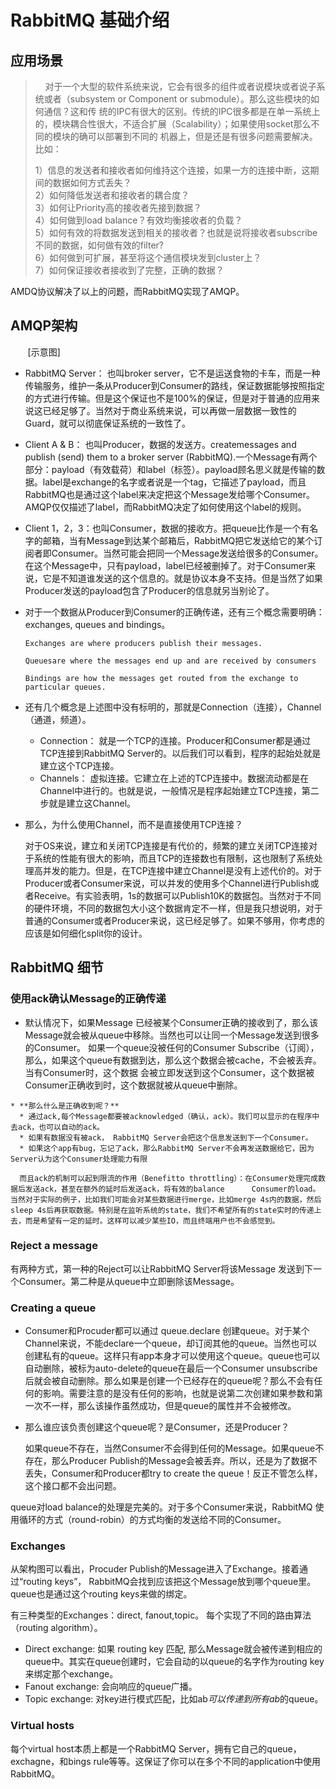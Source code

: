 # RabbitMQ 基础介绍

   
 ## 应用场景
 
>     对于一个大型的软件系统来说，它会有很多的组件或者说模块或者说子系统或者（subsystem or Component or submodule）。那么这些模块的如何通信？这和传
> 统的IPC有很大的区别。传统的IPC很多都是在单一系统上的，模块耦合性很大，不适合扩展（Scalability）；如果使用socket那么不同的模块的确可以部署到不同的
> 机器上，但是还是有很多问题需要解决。比如：
>
>1）信息的发送者和接收者如何维持这个连接，如果一方的连接中断，这期间的数据如何方式丢失？<br/>
>2）如何降低发送者和接收者的耦合度？<br/>
>3）如何让Priority高的接收者先接到数据？<br/>
>4）如何做到load balance？有效均衡接收者的负载？<br/>
>5）如何有效的将数据发送到相关的接收者？也就是说将接收者subscribe 不同的数据，如何做有效的filter?<br/>
>6）如何做到可扩展，甚至将这个通信模块发到cluster上？<br/>
>7）如何保证接收者接收到了完整，正确的数据？<br/>

  AMDQ协议解决了以上的问题，而RabbitMQ实现了AMQP。
  
## AMQP架构

        
        [示意图]
  
  
  *  RabbitMQ Server： 也叫broker server，它不是运送食物的卡车，而是一种传输服务，维护一条从Producer到Consumer的路线，保证数据能够按照指定的方式进行传输。但是这个保证也不是100%的保证，但是对于普通的应用来说这已经足够了。当然对于商业系统来说，可以再做一层数据一致性的Guard，就可以彻底保证系统的一致性了。
  * Client A & B： 也叫Producer，数据的发送方。createmessages and publish (send) them to a broker server (RabbitMQ).一个Message有两个部分：payload（有效载荷）和label（标签）。payload顾名思义就是传输的数据。label是exchange的名字或者说是一个tag，它描述了payload，而且RabbitMQ也是通过这个label来决定把这个Message发给哪个Consumer。AMQP仅仅描述了label，而RabbitMQ决定了如何使用这个label的规则。

  * Client 1，2，3：也叫Consumer，数据的接收方。把queue比作是一个有名字的邮箱，当有Message到达某个邮箱后，RabbitMQ把它发送给它的某个订阅者即Consumer。当然可能会把同一个Message发送给很多的Consumer。在这个Message中，只有payload，label已经被删掉了。对于Consumer来说，它是不知道谁发送的这个信息的。就是协议本身不支持。但是当然了如果Producer发送的payload包含了Producer的信息就另当别论了。

  * 对于一个数据从Producer到Consumer的正确传递，还有三个概念需要明确：exchanges, queues and bindings。
        
        Exchanges are where producers publish their messages.

        Queuesare where the messages end up and are received by consumers

        Bindings are how the messages get routed from the exchange to particular queues.

   * 还有几个概念是上述图中没有标明的，那就是Connection（连接），Channel（通道，频道）。
      * Connection： 就是一个TCP的连接。Producer和Consumer都是通过TCP连接到RabbitMQ Server的。以后我们可以看到，程序的起始处就是建立这个TCP连接。
      * Channels： 虚拟连接。它建立在上述的TCP连接中。数据流动都是在Channel中进行的。也就是说，一般情况是程序起始建立TCP连接，第二步就是建立这Channel。

  * 那么，为什么使用Channel，而不是直接使用TCP连接？

    对于OS来说，建立和关闭TCP连接是有代价的，频繁的建立关闭TCP连接对于系统的性能有很大的影响，而且TCP的连接数也有限制，这也限制了系统处理高并发的能力。但是，在TCP连接中建立Channel是没有上述代价的。对于Producer或者Consumer来说，可以并发的使用多个Channel进行Publish或者Receive。有实验表明，1s的数据可以Publish10K的数据包。当然对于不同的硬件环境，不同的数据包大小这个数据肯定不一样，但是我只想说明，对于普通的Consumer或者Producer来说，这已经足够了。如果不够用，你考虑的应该是如何细化split你的设计。
   
## RabbitMQ 细节

### 使用ack确认Message的正确传递 
   * 默认情况下，如果Message 已经被某个Consumer正确的接收到了，那么该Message就会被从queue中移除。当然也可以让同一个Message发送到很多的Consumer。
   如果一个queue没被任何的Consumer Subscribe（订阅），那么，如果这个queue有数据到达，那么这个数据会被cache，不会被丢弃。当有Consumer时，这个数据 会被立即发送到这个Consumer，这个数据被Consumer正确收到时，这个数据就被从queue中删除。

    * **那么什么是正确收到呢？**
      * 通过ack,每个Message都要被acknowledged（确认，ack）。我们可以显示的在程序中去ack，也可以自动的ack。
      * 如果有数据没有被ack， RabbitMQ Server会把这个信息发送到下一个Consumer。
      * 如果这个app有bug，忘记了ack，那么RabbitMQ Server不会再发送数据给它，因为Server认为这个Consumer处理能力有限
      
      而且ack的机制可以起到限流的作用（Benefitto throttling）：在Consumer处理完成数据后发送ack，甚至在额外的延时后发送ack，将有效的balance      Consumer的load。当然对于实际的例子，比如我们可能会对某些数据进行merge，比如merge 4s内的数据，然后sleep 4s后再获取数据。特别是在监听系统的state，我们不希望所有的state实时的传递上去，而是希望有一定的延时。这样可以减少某些IO，而且终端用户也不会感觉到。
### Reject a message

   有两种方式，第一种的Reject可以让RabbitMQ Server将该Message 发送到下一个Consumer。第二种是从queue中立即删除该Message。

### Creating a queue
      
   * Consumer和Procuder都可以通过 queue.declare 创建queue。对于某个Channel来说，不能declare一个queue，却订阅其他的queue。当然也可以创建私有的queue。这样只有app本身才可以使用这个queue。queue也可以自动删除，被标为auto-delete的queue在最后一个Consumer unsubscribe后就会被自动删除。那么如果是创建一个已经存在的queue呢？那么不会有任何的影响。需要注意的是没有任何的影响，也就是说第二次创建如果参数和第一次不一样，那么该操作虽然成功，但是queue的属性并不会被修改。

  * 那么谁应该负责创建这个queue呢？是Consumer，还是Producer？

    如果queue不存在，当然Consumer不会得到任何的Message。如果queue不存在，那么Producer Publish的Message会被丢弃。所以，还是为了数据不丢失，Consumer和Producer都try to create the queue！反正不管怎么样，这个接口都不会出问题。

   queue对load balance的处理是完美的。对于多个Consumer来说，RabbitMQ 使用循环的方式（round-robin）的方式均衡的发送给不同的Consumer。

### Exchanges   
    
   从架构图可以看出，Procuder Publish的Message进入了Exchange。接着通过“routing keys”， RabbitMQ会找到应该把这个Message放到哪个queue里。queue也是通过这个routing keys来做的绑定。
     
   有三种类型的Exchanges：direct, fanout,topic。 每个实现了不同的路由算法（routing algorithm）。

  * Direct exchange: 如果 routing key 匹配, 那么Message就会被传递到相应的queue中。其实在queue创建时，它会自动的以queue的名字作为routing key来绑定那个exchange。
  * Fanout exchange: 会向响应的queue广播。
  * Topic exchange: 对key进行模式匹配，比如ab*可以传递到所有ab*的queue。

### Virtual hosts
   每个virtual host本质上都是一个RabbitMQ Server，拥有它自己的queue，exchagne，和bings rule等等。这保证了你可以在多个不同的application中使用RabbitMQ。
    
    
